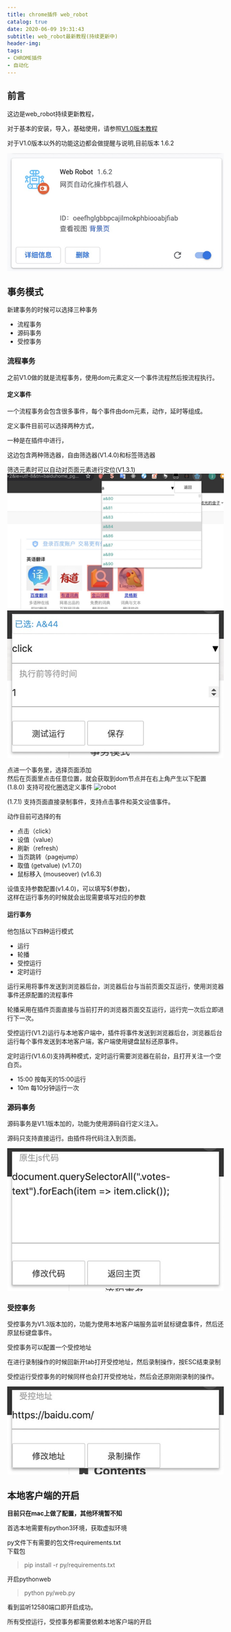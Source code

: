 ```yaml
---
title: chrome插件 web_robot
catalog: true
date: 2020-06-09 19:31:43
subtitle: web_robot最新教程(持续更新中)
header-img: 
tags:
- CHROME插件
- 自动化
---
```


## 前言

这边是web_robot持续更新教程，  

对于基本的安装，导入，基础使用，请参照[V1.0版本教程](/article/article_18_chrome插件-网页自动化/)  

对于V1.0版本以外的功能这边都会做提醒与说明,目前版本 1.6.2

![插件图](/img/mypost/robot_pic.jpg)

## 事务模式

新建事务的时候可以选择三种事务

- 流程事务
- 源码事务
- 受控事务

### 流程事务

之前V1.0做的就是流程事务，使用dom元素定义一个事件流程然后按流程执行。

#### 定义事件

一个流程事务会包含很多事件，每个事件由dom元素，动作，延时等组成。

定义事件目前可以选择两种方式，

一种是在插件中进行，  

这边包含两种筛选器，自由筛选器(V1.4.0)和标签筛选器

筛选元素时可以自动对页面元素进行定位(V1.3.1)
![robot](/img/mypost/robot_event.jpg)
![robot](/img/mypost/robot2.jpg)


点进一个事务里，选择页面添加  
然后在页面里点击任意位置，就会获取到dom节点并在右上角产生以下配置
(1.8.0) 支持可视化圈选定义事件
![robot](/img/mypost/keshihuaquanxuan.gif)

(1.7.1) 支持页面直接录制事件，支持点击事件和英文设值事件。

动作目前可选择的有 
- 点击（click）
- 设值（value）
- 刷新（refresh）
- 当页跳转（pagejump）
- 取值 (getvalue) (v1.7.0)
- 鼠标移入 (mouseover) (v1.6.3)

设值支持参数配置(v1.4.0)，可以填写${参数}，  
这样在运行事务的时候就会出现需要填写对应的参数

#### 运行事务

他包括以下四种运行模式
- 运行
- 轮播
- 受控运行
- 定时运行

运行采用将事件发送到浏览器后台，浏览器后台与当前页面交互运行，使用浏览器事件还原配置的流程事件  

轮播采用在插件页面直接与当前打开的浏览器页面交互运行，运行完一次后立即进行下一次。

受控运行(V1.2)运行与本地客户端中，插件将事件发送到浏览器后台，浏览器后台运行每个事件发送到本地客户端，客户端使用键盘鼠标还原事件。

定时运行(V1.6.0)支持两种模式，定时运行需要浏览器在前台，且打开关注一个空白页。
- 15:00 按每天的15:00运行
- 10m 每10分钟运行一次

### 源码事务

源码事务是V1.1版本加的，功能为使用源码自行定义注入。

源码只支持直接运行。由插件将代码注入到页面。

![robot](/img/mypost/robot3.jpg)


### 受控事务

受控事务为V1.3版本加的，功能为使用本地客户端服务监听鼠标键盘事件，然后还原鼠标键盘事件。

受控事务可以配置一个受控地址

在进行录制操作的时候回新开tab打开受控地址，然后录制操作，按ESC结束录制

受控运行受控事务的时候同样也会打开受控地址，然后会还原刚刚录制的操作。

![robot](/img/mypost/robot4.jpg)

## 本地客户端的开启

**目前只在mac上做了配置，其他环境暂不知**

首选本地需要有python3环境，获取虚拟环境 

py文件下有需要的包文件requirements.txt  
下载包
> pip install -r py/requirements.txt

开启pythonweb
> python py/web.py

看到监听12580端口即开启成功。

所有受控运行，受控事务都需要依赖本地客户端的开启